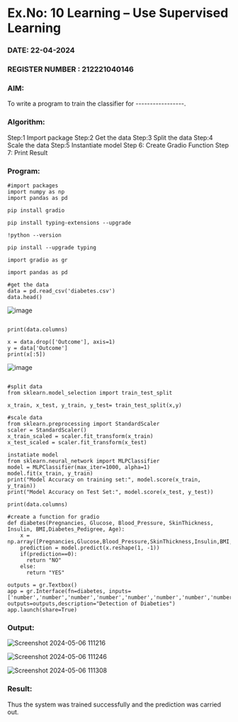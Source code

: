 # Ex.No: 10 Learning – Use Supervised Learning  
### DATE:  22-04-2024                                                                      
### REGISTER NUMBER : 212221040146
### AIM: 
To write a program to train the classifier for -----------------.
###  Algorithm:
Step:1 Import package
Step:2 Get the data
Step:3 Split the data
Step:4 Scale the data
Step:5 Instantiate model
Step 6: Create Gradio Function
Step 7: Print Result

### Program:

```
#import packages
import numpy as np
import pandas as pd

pip install gradio

pip install typing-extensions --upgrade

!python --version

pip install --upgrade typing

import gradio as gr

import pandas as pd

#get the data
data = pd.read_csv('diabetes.csv')
data.head()
```

![image](https://github.com/santhoshkumar24263/miniproject/assets/127171952/75cd74ce-9fcd-4c9c-875f-a6420e3af9dc)

```

print(data.columns)

x = data.drop(['Outcome'], axis=1)
y = data['Outcome']
print(x[:5])

```
![image](https://github.com/santhoshkumar24263/miniproject/assets/127171952/4b687d05-d456-4441-9d20-3cca77d59c79)

```

#split data
from sklearn.model_selection import train_test_split

x_train, x_test, y_train, y_test= train_test_split(x,y)

#scale data
from sklearn.preprocessing import StandardScaler
scaler = StandardScaler()
x_train_scaled = scaler.fit_transform(x_train)
x_test_scaled = scaler.fit_transform(x_test)

instatiate model
from sklearn.neural_network import MLPClassifier
model = MLPClassifier(max_iter=1000, alpha=1)
model.fit(x_train, y_train)
print("Model Accuracy on training set:", model.score(x_train, y_train))
print("Model Accuracy on Test Set:", model.score(x_test, y_test))

print(data.columns)

#create a function for gradio
def diabetes(Pregnancies, Glucose, Blood_Pressure, SkinThickness, Insulin, BMI,Diabetes_Pedigree, Age):
    x = np.array([Pregnancies,Glucose,Blood_Pressure,SkinThickness,Insulin,BMI,Diabetes_Pedigree,Age])
    prediction = model.predict(x.reshape(1, -1))
    if(prediction==0):
      return "NO"
    else:
      return "YES"

outputs = gr.Textbox()
app = gr.Interface(fn=diabetes, inputs=['number','number','number','number','number','number','number','number'], outputs=outputs,description="Detection of Diabeties")
app.launch(share=True)
```

### Output:

![Screenshot 2024-05-06 111216](https://github.com/santhoshkumar24263/miniproject/assets/127171952/53bb1e31-5bad-48c9-8baa-71b72830b8f3)

![Screenshot 2024-05-06 111246](https://github.com/santhoshkumar24263/miniproject/assets/127171952/8f4118b8-92fb-4ee4-a1c4-8d25758e2f6d)

![Screenshot 2024-05-06 111308](https://github.com/santhoshkumar24263/miniproject/assets/127171952/1a66369a-b4ed-4a47-9e2c-480821c90b0e)

### Result:
Thus the system was trained successfully and the prediction was carried out.
